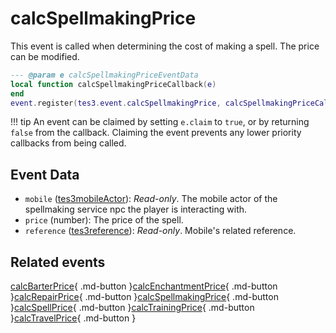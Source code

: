 # calcSpellmakingPrice
<div class="search_terms" style="display: none">calcspellmakingprice</div>

<!---
	This file is autogenerated. Do not edit this file manually. Your changes will be ignored.
	More information: https://github.com/MWSE/MWSE/tree/master/docs
-->

This event is called when determining the cost of making a spell. The price can be modified.

```lua
--- @param e calcSpellmakingPriceEventData
local function calcSpellmakingPriceCallback(e)
end
event.register(tes3.event.calcSpellmakingPrice, calcSpellmakingPriceCallback)
```

!!! tip
	An event can be claimed by setting `e.claim` to `true`, or by returning `false` from the callback. Claiming the event prevents any lower priority callbacks from being called.

## Event Data

* `mobile` ([tes3mobileActor](../../types/tes3mobileActor)): *Read-only*. The mobile actor of the spellmaking service npc the player is interacting with.
* `price` (number): The price of the spell.
* `reference` ([tes3reference](../../types/tes3reference)): *Read-only*. Mobile's related reference.


## Related events

[calcBarterPrice](../calcBarterPrice/){ .md-button }[calcEnchantmentPrice](../calcEnchantmentPrice/){ .md-button }[calcRepairPrice](../calcRepairPrice/){ .md-button }[calcSpellmakingPrice](../calcSpellmakingPrice/){ .md-button }[calcSpellPrice](../calcSpellPrice/){ .md-button }[calcTrainingPrice](../calcTrainingPrice/){ .md-button }[calcTravelPrice](../calcTravelPrice/){ .md-button }

